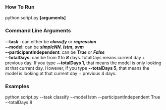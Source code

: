 ### How To Run ###
python script.py **[arguments]**

### Command Line Arguments ###
**--task** : can either be ***classify*** or ***regression***
<br />
**--model**: can be ***simpleNN***, ***lstm***, ***svm***
<br />
**--participantIndependent**: can be ***True*** or ***False***
<br />
**--totalDays**: can be from ***1*** to ***8*** days. totalDays means current day + previous day. If you type **--totalDays 1**, that means the model is only looking at that current day. However, if you type **--totalDays 5**, that means the model is looking at that current day + previous 4 days.


### Examples ###
python script.py --task classify --model lstm --participantIndependent True --totalDays 8
